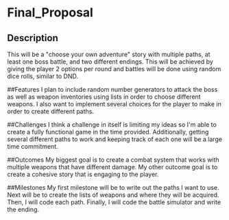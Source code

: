 # Final_Proposal

## Description
This will be a "choose your own adventure" story with multiple paths, at least one boss battle, and two different endings.
This will be achieved by giving the player 2 options per round and battles will be done using random dice rolls, similar to DND.

##Features
I plan to include random number generators to attack the boss as well as weapon inventories using lists in order to choose different weapons.
I also want to implement several choices for the player to make in order to create different paths.

##Challenges
I think a challenge in itself is limiting my ideas so I'm able to create a fully functional game in the time provided.
Additionally, getting several different paths to work and keeping track of each one will be a large time commitment.

##Outcomes
My biggest goal is to create a combat system that works with multiple weapons that have different damage.
My other outcome goal is to create a cohesive story that is engaging to the player.

##Milestones
My first milestone will be to write out the paths I want to use. 
Next will be to create the lists of weapons and where they will be acquired. 
Then, I will code each path.
Finally, I will code the battle simulator and write the ending. 
